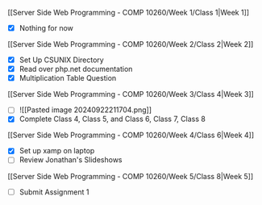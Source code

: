[[Server Side Web Programming - COMP 10260/Week 1/Class 1|Week 1]]

- [x] Nothing for now

[[Server Side Web Programming - COMP 10260/Week 2/Class 2|Week 2]]

- [x] Set Up CSUNIX Directory
- [x] Read over php.net documentation
- [x] Multiplication Table Question

[[Server Side Web Programming - COMP 10260/Week 3/Class 4|Week 3]]

- [ ] ![[Pasted image 20240922211704.png]]
- [x] Complete Class 4, Class 5, and Class 6, Class 7, Class 8

[[Server Side Web Programming - COMP 10260/Week 4/Class 6|Week 4]]

- [x] Set up xamp on laptop
- [ ] Review Jonathan's Slideshows

[[Server Side Web Programming - COMP 10260/Week 5/Class 8|Week 5]]

- [ ] Submit Assignment 1